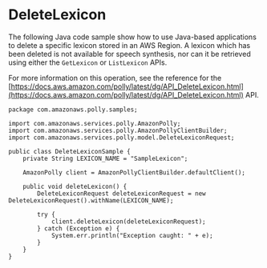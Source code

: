# DeleteLexicon<a name="DeleteLexiconSample"></a>

The following Java code sample show how to use Java\-based applications to delete a specific lexicon stored in an AWS Region\. A lexicon which has been deleted is not available for speech synthesis, nor can it be retrieved using either the `GetLexicon` or `ListLexicon` APIs\.

For more information on this operation, see the reference for the [https://docs.aws.amazon.com/polly/latest/dg/API_DeleteLexicon.html](https://docs.aws.amazon.com/polly/latest/dg/API_DeleteLexicon.html) API\. 

```
package com.amazonaws.polly.samples;
 
import com.amazonaws.services.polly.AmazonPolly;
import com.amazonaws.services.polly.AmazonPollyClientBuilder;
import com.amazonaws.services.polly.model.DeleteLexiconRequest;
 
public class DeleteLexiconSample {
    private String LEXICON_NAME = "SampleLexicon";
 
    AmazonPolly client = AmazonPollyClientBuilder.defaultClient();
 
    public void deleteLexicon() {
        DeleteLexiconRequest deleteLexiconRequest = new DeleteLexiconRequest().withName(LEXICON_NAME);
 
        try {
            client.deleteLexicon(deleteLexiconRequest);
        } catch (Exception e) {
            System.err.println("Exception caught: " + e);
        }
    }
}
```